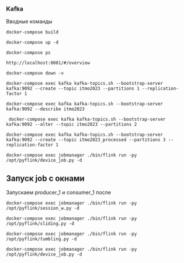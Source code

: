 ### Kafka
Вводные команды

```commandline
docker-compose build
```


```commandline
docker-compose up -d
```

```commandline
docker-compose ps
```
```
http://localhost:8081/#/overview

```
```commandline
docker-compose down -v
```

```commandline
docker-compose exec kafka kafka-topics.sh --bootstrap-server kafka:9092 --create --topic itmo2023 --partitions 1 --replication-factor 1
```
```commandline
docker-compose exec kafka kafka-topics.sh --bootstrap-server kafka:9092 --describe itmo2023  
```
```commandline
 docker-compose exec kafka kafka-topics.sh --bootstrap-server kafka:9092 --alter --topic itmo2023 --partitions 2

```
```commandline
docker-compose exec kafka kafka-topics.sh --bootstrap-server kafka:9092 --create --topic itmo2023_processed --partitions 3 --replication-factor 1
```

```commandline
docker-compose exec jobmanager ./bin/flink run -py /opt/pyflink/device_job.py -d  
```

## Запуск job с окнами
Запускаем producer_1 и consumer_1 после
```commandline
docker-compose exec jobmanager ./bin/flink run -py /opt/pyflink/session_w.py -d
```

```commandline
docker-compose exec jobmanager ./bin/flink run -py /opt/pyflink/sliding.py -d
```

```commandline
docker-compose exec jobmanager ./bin/flink run -py /opt/pyflink/tumbling.py -d 
```
```commandline
docker-compose exec jobmanager ./bin/flink run -py /opt/pyflink/device_job.py -d  
```
